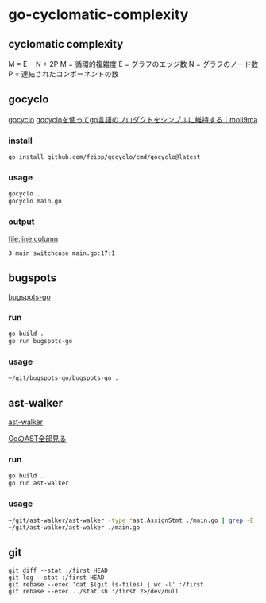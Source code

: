 # go-cyclomatic-complexity

## cyclomatic complexity

M = E − N + 2P
M = 循環的複雑度
E = グラフのエッジ数
N = グラフのノード数
P = 連結されたコンポーネントの数

## gocyclo

[gocyclo](https://github.com/fzipp/gocyclo)
[gocycloを使ってgo言語のプロダクトをシンプルに維持する｜moli9ma](https://note.com/moli9ma/n/n7e4ade98c443)

### install

```bash
go install github.com/fzipp/gocyclo/cmd/gocyclo@latest
```

### usage

```bash
gocyclo .
gocyclo main.go
```

### output

<complexity> <package> <function> <file:line:column>

```
3 main switchcase main.go:17:1
```

## bugspots

[bugspots-go](https://github.com/masmgr/bugspots-go)

### run

```bash
go build .
go run bugspots-go
```
### usage

```bash
~/git/bugspots-go/bugspots-go .
```

## ast-walker

[ast-walker](https://github.com/nirasan/ast-walker)

[GoのAST全部見る](https://monpoke1.hatenablog.com/entry/2018/12/16/110943)

### run

```bash
go build .
go run ast-walker
```

### usage

```bash
~/git/ast-walker/ast-walker -type *ast.AssignStmt ./main.go | grep -E '^COMMAND' | wc -l
~/git/ast-walker/ast-walker ./main.go
```

## git

```
git diff --stat :/first HEAD
git log --stat :/first HEAD
git rebase --exec 'cat $(git ls-files) | wc -l' :/first
git rebase --exec ../stat.sh :/first 2>/dev/null
```


